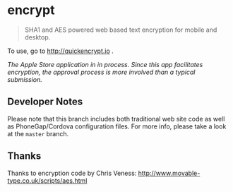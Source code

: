 encrypt
=======

> SHA1 and AES powered web based text encryption for mobile and desktop.

To use, go to http://quickencrypt.io . 

_The Apple Store application in in process. Since this app facilitates encryption, the approval process is more involved than a typical submission._

## Developer Notes 

Please note that this branch includes both traditional web site code as well as PhoneGap/Cordova configuration files. For more info, please take a look at the `master` branch.

## Thanks

Thanks to encryption code by Chris Veness: http://www.movable-type.co.uk/scripts/aes.html


